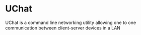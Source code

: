 # UChat
 UChat is a command line networking utility allowing one to one communication between client-server devices in a LAN

